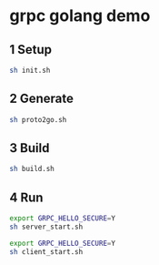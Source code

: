 # grpc golang demo

## 1 Setup

```bash
sh init.sh
```

## 2 Generate

```bash
sh proto2go.sh
```

## 3 Build

```bash
sh build.sh
```

## 4 Run

```bash
export GRPC_HELLO_SECURE=Y
sh server_start.sh
```

```bash
export GRPC_HELLO_SECURE=Y
sh client_start.sh
```
